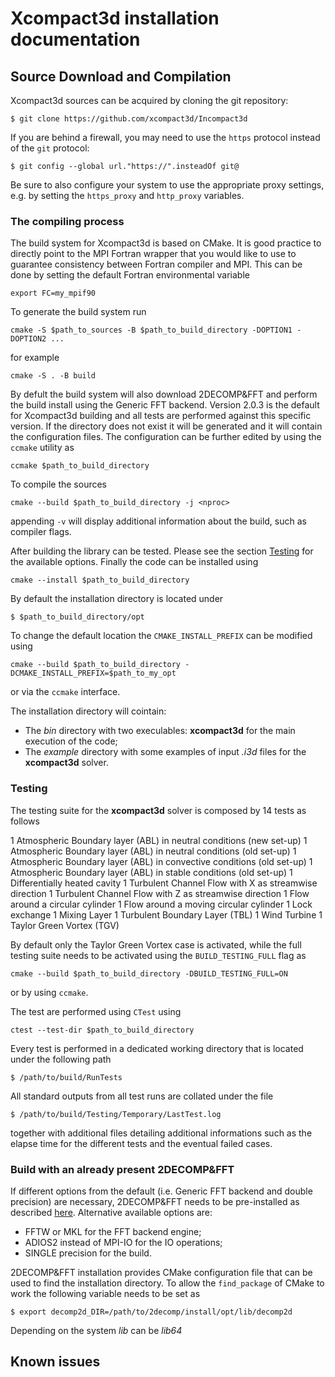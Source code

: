 Xcompact3d installation documentation
=====================================

## Source Download and Compilation

Xcompact3d sources can be acquired by cloning the git repository: 
```
$ git clone https://github.com/xcompact3d/Incompact3d
```
If you are behind a firewall, you may need to use the `https` protocol instead of the `git` protocol:
```
$ git config --global url."https://".insteadOf git@
```
Be sure to also configure your system to use the appropriate proxy settings, 
e.g. by setting the `https_proxy` and `http_proxy` variables.

### The compiling process

The build system for Xcompact3d is based on CMake. 
It is good practice to directly point to the 
MPI Fortran wrapper that you would like to use to guarantee consistency 
between Fortran compiler and MPI. 
This can be done by setting the default Fortran environmental variable 
```
export FC=my_mpif90
```
To generate the build system run 
```
cmake -S $path_to_sources -B $path_to_build_directory -DOPTION1 -DOPTION2 ... 
```
for example 
```
cmake -S . -B build  
```
By defult the build system will also download 2DECOMP&FFT 
and perform the build install using the
Generic FFT backend. Version 2.0.3 is the default for Xcompact3d building
and all tests are performed against this specific version.
If the directory does not exist it will be generated and it will contain the configuration files.
The configuration can be further
edited by using the `ccmake` utility as
```
ccmake $path_to_build_directory
```
To compile the sources 
```
cmake --build $path_to_build_directory -j <nproc>
```
appending `-v` will display additional information about the build, such as compiler flags.

After building the library can be tested. Please see the section [Testing](#testing-and-examples)
for the available options. 
Finally the code can be installed using 
```
cmake --install $path_to_build_directory
```
By default the installation directory is located under 
```
$ $path_to_build_directory/opt
```
To change the default location the `CMAKE_INSTALL_PREFIX` can be modified using 
```
cmake --build $path_to_build_directory -DCMAKE_INSTALL_PREFIX=$path_to_my_opt
```
or via the `ccmake` interface. 

The installation directory will cointain:
* The *bin* directory with two execulables: **xcompact3d** for the main execution of the code;
* The *example* directory with some examples of input *.i3d* files for the **xcompact3d** solver.

### Testing
The testing suite for the **xcompact3d** solver is composed by 14 tests as follows 

 1 Atmospheric Boundary layer (ABL) in neutral conditions (new set-up)
 1 Atmospheric Boundary layer (ABL) in neutral conditions (old set-up)
 1 Atmospheric Boundary layer (ABL) in convective conditions (old set-up)
 1 Atmospheric Boundary layer (ABL) in stable conditions (old set-up)
 1 Differentially heated cavity
 1 Turbulent Channel Flow with X as streamwise direction
 1 Turbulent Channel Flow with Z as streamwise direction
 1 Flow around a circular cylinder
 1 Flow around a moving circular cylinder
 1 Lock exchange
 1 Mixing Layer
 1 Turbulent Boundary Layer (TBL)
 1 Wind Turbine
 1 Taylor Green Vortex (TGV)

By default only the  Taylor Green Vortex case is activated, while the full 
testing suite needs to be activated using the `BUILD_TESTING_FULL` flag as 
```
cmake --build $path_to_build_directory -DBUILD_TESTING_FULL=ON 
```
or by using `ccmake`.

The test are performed using `CTest` using 
```
ctest --test-dir $path_to_build_directory
```

Every test is performed in a dedicated working directory that is located under the following path 
```
$ /path/to/build/RunTests
```
All standard outputs from all test runs are collated under the file
```
$ /path/to/build/Testing/Temporary/LastTest.log
```
together with additional files detailing additional informations such as 
the elapse time for the different tests and the eventual failed cases. 

### Build with an already present 2DECOMP&FFT
If different options from the default 
(i.e. Generic FFT backend and double precision) are necessary, 
2DECOMP&FFT needs to be pre-installed as described [here](https://github.com/2decomp-fft/2decomp-fft/blob/dev/INSTALL.md).
Alternative available options are: 
* FFTW or MKL for the FFT backend engine;
* ADIOS2 instead of MPI-IO for the IO operations;
* SINGLE precision for the build.

2DECOMP&FFT installation provides CMake configuration file that can be used to find the installation directory. 
To allow the `find_package` of CMake to work the following variable needs to be set as
```
$ export decomp2d_DIR=/path/to/2decomp/install/opt/lib/decomp2d 
```
Depending on the system *lib* can be *lib64* 

## Known issues




